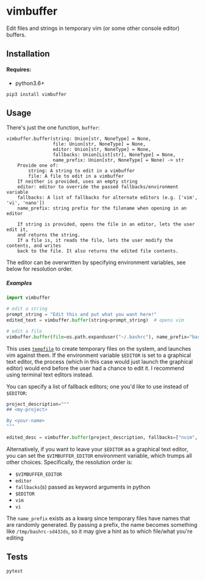 # vimbuffer

Edit files and strings in temporary vim (or some other console editor) buffers.

## Installation

#### Requires:

- python3.6+

```
pip3 install vimbuffer
```

## Usage

There's just the one function, `buffer`:

```
vimbuffer.buffer(string: Union[str, NoneType] = None,
                 file: Union[str, NoneType] = None,
                 editor: Union[str, NoneType] = None,
                 fallbacks: Union[List[str], NoneType] = None,
                 name_prefix: Union[str, NoneType] = None) -> str
    Provide one of:
        string: A string to edit in a vimbuffer
        file: A file to edit in a vimbuffer
    If neither is provided, uses an empty string
    editor: editor to override the passed fallbacks/environment variable
    fallbacks: A list of fallbacks for alternate editors (e.g. ['vim', 'vi', 'nano'])
    name_prefix: string prefix for the filename when opening in an editor

    If string is provided, opens the file in an editor, lets the user edit it,
    and returns the string.
    If a file is, it reads the file, lets the user modify the contents, and writes
    back to the file. It also returns the edited file contents.
```

The editor can be overwritten by specifying environment variables, see below for resolution order.

##### Examples

```python
import vimbuffer

# edit a string
prompt_string = "Edit this and put what you want here!"
edited_text = vimbuffer.buffer(string=prompt_string)  # opens vim

# edit a file
vimbuffer.buffer(file=os.path.expanduser("~/.bashrc"), name_prefix="bashrc-")
```

This uses [`tempfile`](https://docs.python.org/3.8/library/tempfile.html) to create temporary files on the system, and launches vim against them. If the environment variable `$EDITOR` is set to a graphical text editor, the process (which in this case would just launch the graphical editor) would end before the user had a chance to edit it. I recommend using terminal text editors instead.

You can specify a list of fallback editors; one you'd like to use instead of `$EDITOR`:

```python
project_description="""
## <my-project>

By <your-name>
"""

edited_desc = vimbuffer.buffer(project_description, fallbacks=["nvim", "vim", "vi", "nano"])
```

Alternatively, if you want to leave your `$EDITOR` as a graphical text editor, you can set the `$VIMBUFFER_EDITOR` environment variable, which trumps all other choices. Specifically, the resolution order is:

- `$VIMBUFFER_EDITOR`
- `editor`
- `fallbacks`(s) passed as keyword arguments in python
- `$EDITOR`
- `vim`
- `vi`

The `name_prefix` exists as a kwarg since temporary files have names that are randomly generated. By passing a prefix, the name becomes something like `/tmp/bashrc-sd43Jds`, so it may give a hint as to which file/what you're editing

## Tests

```
pytest
```
